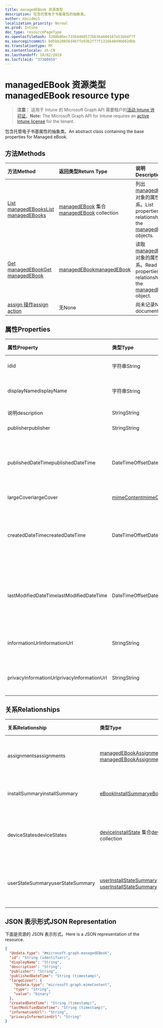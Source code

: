 ```yaml
---
title: managedEBook 资源类型
description: 包含托管电子书基属性的抽象类。
author: davidmu1
localization_priority: Normal
ms.prod: Intune
doc_type: resourcePageType
ms.openlocfilehash: 3288b86ec735b4480577bb36a604107a51bb4f7f
ms.sourcegitcommit: bd5bb20856d4bffe93b2f77f131664849b602dbb
ms.translationtype: MT
ms.contentlocale: zh-CN
ms.lasthandoff: 10/02/2019
ms.locfileid: "37360459"
---
```

# <a name="managedebook-resource-type"></a><span data-ttu-id="76748-103">managedEBook 资源类型</span><span class="sxs-lookup"><span data-stu-id="76748-103">managedEBook resource type</span></span>

> <span data-ttu-id="76748-104">**注意：** 适用于 Intune 的 Microsoft Graph API 需要租户的[活动 Intune 许可证](https://go.microsoft.com/fwlink/?linkid=839381)。</span><span class="sxs-lookup"><span data-stu-id="76748-104">**Note:** The Microsoft Graph API for Intune requires an [active Intune license](https://go.microsoft.com/fwlink/?linkid=839381) for the tenant.</span></span>

<span data-ttu-id="76748-105">包含托管电子书基属性的抽象类。</span><span class="sxs-lookup"><span data-stu-id="76748-105">An abstract class containing the base properties for Managed eBook.</span></span>

## <a name="methods"></a><span data-ttu-id="76748-106">方法</span><span class="sxs-lookup"><span data-stu-id="76748-106">Methods</span></span>
|<span data-ttu-id="76748-107">方法</span><span class="sxs-lookup"><span data-stu-id="76748-107">Method</span></span>|<span data-ttu-id="76748-108">返回类型</span><span class="sxs-lookup"><span data-stu-id="76748-108">Return Type</span></span>|<span data-ttu-id="76748-109">说明</span><span class="sxs-lookup"><span data-stu-id="76748-109">Description</span></span>|
|:---|:---|:---|
|[<span data-ttu-id="76748-110">List managedEBooks</span><span class="sxs-lookup"><span data-stu-id="76748-110">List managedEBooks</span></span>](../api/intune-books-managedebook-list.md)|<span data-ttu-id="76748-111">[managedEBook](../resources/intune-books-managedebook.md) 集合</span><span class="sxs-lookup"><span data-stu-id="76748-111">[managedEBook](../resources/intune-books-managedebook.md) collection</span></span>|<span data-ttu-id="76748-112">列出 [managedEBook](../resources/intune-books-managedebook.md) 对象的属性和关系。</span><span class="sxs-lookup"><span data-stu-id="76748-112">List properties and relationships of the [managedEBook](../resources/intune-books-managedebook.md) objects.</span></span>|
|[<span data-ttu-id="76748-113">Get managedEBook</span><span class="sxs-lookup"><span data-stu-id="76748-113">Get managedEBook</span></span>](../api/intune-books-managedebook-get.md)|[<span data-ttu-id="76748-114">managedEBook</span><span class="sxs-lookup"><span data-stu-id="76748-114">managedEBook</span></span>](../resources/intune-books-managedebook.md)|<span data-ttu-id="76748-115">读取 [managedEBook](../resources/intune-books-managedebook.md) 对象的属性和关系。</span><span class="sxs-lookup"><span data-stu-id="76748-115">Read properties and relationships of the [managedEBook](../resources/intune-books-managedebook.md) object.</span></span>|
|[<span data-ttu-id="76748-116">assign 操作</span><span class="sxs-lookup"><span data-stu-id="76748-116">assign action</span></span>](../api/intune-books-managedebook-assign.md)|<span data-ttu-id="76748-117">无</span><span class="sxs-lookup"><span data-stu-id="76748-117">None</span></span>|<span data-ttu-id="76748-118">尚未记录</span><span class="sxs-lookup"><span data-stu-id="76748-118">Not yet documented</span></span>|

## <a name="properties"></a><span data-ttu-id="76748-119">属性</span><span class="sxs-lookup"><span data-stu-id="76748-119">Properties</span></span>
|<span data-ttu-id="76748-120">属性</span><span class="sxs-lookup"><span data-stu-id="76748-120">Property</span></span>|<span data-ttu-id="76748-121">类型</span><span class="sxs-lookup"><span data-stu-id="76748-121">Type</span></span>|<span data-ttu-id="76748-122">说明</span><span class="sxs-lookup"><span data-stu-id="76748-122">Description</span></span>|
|:---|:---|:---|
|<span data-ttu-id="76748-123">id</span><span class="sxs-lookup"><span data-stu-id="76748-123">id</span></span>|<span data-ttu-id="76748-124">字符串</span><span class="sxs-lookup"><span data-stu-id="76748-124">String</span></span>|<span data-ttu-id="76748-125">实体的键。</span><span class="sxs-lookup"><span data-stu-id="76748-125">Key of the entity.</span></span>|
|<span data-ttu-id="76748-126">displayName</span><span class="sxs-lookup"><span data-stu-id="76748-126">displayName</span></span>|<span data-ttu-id="76748-127">字符串</span><span class="sxs-lookup"><span data-stu-id="76748-127">String</span></span>|<span data-ttu-id="76748-128">电子书的名称。</span><span class="sxs-lookup"><span data-stu-id="76748-128">Name of the eBook.</span></span>|
|<span data-ttu-id="76748-129">说明</span><span class="sxs-lookup"><span data-stu-id="76748-129">description</span></span>|<span data-ttu-id="76748-130">String</span><span class="sxs-lookup"><span data-stu-id="76748-130">String</span></span>|<span data-ttu-id="76748-131">说明。</span><span class="sxs-lookup"><span data-stu-id="76748-131">Description.</span></span>|
|<span data-ttu-id="76748-132">publisher</span><span class="sxs-lookup"><span data-stu-id="76748-132">publisher</span></span>|<span data-ttu-id="76748-133">String</span><span class="sxs-lookup"><span data-stu-id="76748-133">String</span></span>|<span data-ttu-id="76748-134">发布者。</span><span class="sxs-lookup"><span data-stu-id="76748-134">Publisher.</span></span>|
|<span data-ttu-id="76748-135">publishedDateTime</span><span class="sxs-lookup"><span data-stu-id="76748-135">publishedDateTime</span></span>|<span data-ttu-id="76748-136">DateTimeOffset</span><span class="sxs-lookup"><span data-stu-id="76748-136">DateTimeOffset</span></span>|<span data-ttu-id="76748-137">电子书的发布日期和时间。</span><span class="sxs-lookup"><span data-stu-id="76748-137">The date and time when the eBook was published.</span></span>|
|<span data-ttu-id="76748-138">largeCover</span><span class="sxs-lookup"><span data-stu-id="76748-138">largeCover</span></span>|[<span data-ttu-id="76748-139">mimeContent</span><span class="sxs-lookup"><span data-stu-id="76748-139">mimeContent</span></span>](../resources/intune-shared-mimecontent.md)|<span data-ttu-id="76748-140">书籍封面。</span><span class="sxs-lookup"><span data-stu-id="76748-140">Book cover.</span></span>|
|<span data-ttu-id="76748-141">createdDateTime</span><span class="sxs-lookup"><span data-stu-id="76748-141">createdDateTime</span></span>|<span data-ttu-id="76748-142">DateTimeOffset</span><span class="sxs-lookup"><span data-stu-id="76748-142">DateTimeOffset</span></span>|<span data-ttu-id="76748-143">电子书文件的创建日期和时间。</span><span class="sxs-lookup"><span data-stu-id="76748-143">The date and time when the eBook file was created.</span></span>|
|<span data-ttu-id="76748-144">lastModifiedDateTime</span><span class="sxs-lookup"><span data-stu-id="76748-144">lastModifiedDateTime</span></span>|<span data-ttu-id="76748-145">DateTimeOffset</span><span class="sxs-lookup"><span data-stu-id="76748-145">DateTimeOffset</span></span>|<span data-ttu-id="76748-146">上次修改电子书的日期和时间。</span><span class="sxs-lookup"><span data-stu-id="76748-146">The date and time when the eBook was last modified.</span></span>|
|<span data-ttu-id="76748-147">informationUrl</span><span class="sxs-lookup"><span data-stu-id="76748-147">informationUrl</span></span>|<span data-ttu-id="76748-148">String</span><span class="sxs-lookup"><span data-stu-id="76748-148">String</span></span>|<span data-ttu-id="76748-149">详细信息 Url。</span><span class="sxs-lookup"><span data-stu-id="76748-149">The more information Url.</span></span>|
|<span data-ttu-id="76748-150">privacyInformationUrl</span><span class="sxs-lookup"><span data-stu-id="76748-150">privacyInformationUrl</span></span>|<span data-ttu-id="76748-151">String</span><span class="sxs-lookup"><span data-stu-id="76748-151">String</span></span>|<span data-ttu-id="76748-152">隐私声明 Url。</span><span class="sxs-lookup"><span data-stu-id="76748-152">The privacy statement Url.</span></span>|

## <a name="relationships"></a><span data-ttu-id="76748-153">关系</span><span class="sxs-lookup"><span data-stu-id="76748-153">Relationships</span></span>
|<span data-ttu-id="76748-154">关系</span><span class="sxs-lookup"><span data-stu-id="76748-154">Relationship</span></span>|<span data-ttu-id="76748-155">类型</span><span class="sxs-lookup"><span data-stu-id="76748-155">Type</span></span>|<span data-ttu-id="76748-156">说明</span><span class="sxs-lookup"><span data-stu-id="76748-156">Description</span></span>|
|:---|:---|:---|
|<span data-ttu-id="76748-157">assignments</span><span class="sxs-lookup"><span data-stu-id="76748-157">assignments</span></span>|<span data-ttu-id="76748-158">[managedEBookAssignment](../resources/intune-books-managedebookassignment.md) 集合</span><span class="sxs-lookup"><span data-stu-id="76748-158">[managedEBookAssignment](../resources/intune-books-managedebookassignment.md) collection</span></span>|<span data-ttu-id="76748-159">此电子书的分配列表。</span><span class="sxs-lookup"><span data-stu-id="76748-159">The list of assignments for this eBook.</span></span>|
|<span data-ttu-id="76748-160">installSummary</span><span class="sxs-lookup"><span data-stu-id="76748-160">installSummary</span></span>|[<span data-ttu-id="76748-161">eBookInstallSummary</span><span class="sxs-lookup"><span data-stu-id="76748-161">eBookInstallSummary</span></span>](../resources/intune-books-ebookinstallsummary.md)|<span data-ttu-id="76748-162">移动应用安装摘要。</span><span class="sxs-lookup"><span data-stu-id="76748-162">Mobile App Install Summary.</span></span>|
|<span data-ttu-id="76748-163">deviceStates</span><span class="sxs-lookup"><span data-stu-id="76748-163">deviceStates</span></span>|<span data-ttu-id="76748-164">[deviceInstallState](../resources/intune-books-deviceinstallstate.md) 集合</span><span class="sxs-lookup"><span data-stu-id="76748-164">[deviceInstallState](../resources/intune-books-deviceinstallstate.md) collection</span></span>|<span data-ttu-id="76748-165">此电子书的安装状态列表。</span><span class="sxs-lookup"><span data-stu-id="76748-165">The list of installation states for this eBook.</span></span>|
|<span data-ttu-id="76748-166">userStateSummary</span><span class="sxs-lookup"><span data-stu-id="76748-166">userStateSummary</span></span>|<span data-ttu-id="76748-167">[userInstallStateSummary](../resources/intune-books-userinstallstatesummary.md) 集合</span><span class="sxs-lookup"><span data-stu-id="76748-167">[userInstallStateSummary](../resources/intune-books-userinstallstatesummary.md) collection</span></span>|<span data-ttu-id="76748-168">此电子书的安装状态列表。</span><span class="sxs-lookup"><span data-stu-id="76748-168">The list of installation states for this eBook.</span></span>|

## <a name="json-representation"></a><span data-ttu-id="76748-169">JSON 表示形式</span><span class="sxs-lookup"><span data-stu-id="76748-169">JSON Representation</span></span>
<span data-ttu-id="76748-170">下面是资源的 JSON 表示形式。</span><span class="sxs-lookup"><span data-stu-id="76748-170">Here is a JSON representation of the resource.</span></span>
<!-- {
  "blockType": "resource",
  "keyProperty": "id",
  "@odata.type": "microsoft.graph.managedEBook"
}
-->
``` json
{
  "@odata.type": "#microsoft.graph.managedEBook",
  "id": "String (identifier)",
  "displayName": "String",
  "description": "String",
  "publisher": "String",
  "publishedDateTime": "String (timestamp)",
  "largeCover": {
    "@odata.type": "microsoft.graph.mimeContent",
    "type": "String",
    "value": "binary"
  },
  "createdDateTime": "String (timestamp)",
  "lastModifiedDateTime": "String (timestamp)",
  "informationUrl": "String",
  "privacyInformationUrl": "String"
}
```




